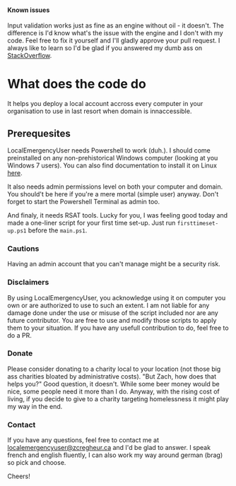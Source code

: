 #### Known issues
Input validation works just as fine as an engine without oil - it doesn't. The difference is I'd know what's the issue with the engine and I don't with my code.
    Feel free to fix it yourself and I'll gladly approve your pull request. I always like to learn so I'd be glad if you answered my dumb ass on [StackOverflow](https://stackoverflow.com/questions/74571882/powershell-calling-function-in-loops-variable-initialisation-and-if-statement).

# What does the code do
It helps you deploy a local account accross every computer in your organisation to use in last resort when domain is innaccessible.

## Prerequesites
LocalEmergencyUser needs Powershell to work (duh.). I should come preinstalled on any non-prehistorical Windows computer (looking at you Windows 7 users). You can also find documentation to install it on Linux [here](https://learn.microsoft.com/en-us/powershell/scripting/install/installing-powershell-on-linux?view=powershell-7.3).

It also needs admin permissions level on both your computer and domain. You should't be here if you're a mere mortal (simple user) anyway. Don't forget to start the Powershell Terminal as admin too.

And finaly, it needs RSAT tools. Lucky for you, I was feeling good today and made a one-liner script for your first time set-up. Just run `firsttimeset-up.ps1` before the `main.ps1`.

### Cautions
Having an admin account that you can't manage might be a security risk.

### Disclaimers
By using LocalEmergencyUser, you acknowledge using it on computer you own or are authorized to use to such an extent. I am not liable for any damage done under the use or misuse of the script included nor are any future contributor. You are free to use and modify those scripts to apply them to your situation. If you have any usefull contribution to do, feel free to do a PR.

### Donate
Please consider donating to a charity local to your location (not those big ass charities bloated by administrative costs). "But Zach, how does that helps you?" Good question, it doesn't. While some beer money would be nice, some people need it more than I do. Anyway, with the rising cost of living, if you decide to give to a charity targeting homelessness it might play my way in the end.

### Contact
If you have any questions, feel free to contact me at localemergencyuser@zcregheur.ca and I'd be glad to answer. I speak french and english fluently, I can also work my way around german (brag) so pick and choose.

Cheers!
